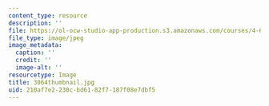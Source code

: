 ```yaml
---
content_type: resource
description: ''
file: https://ol-ocw-studio-app-production.s3.amazonaws.com/courses/4-614-religious-architecture-and-islamic-cultures-fall-2002/210af7e2230cbd6182f7187f08e7dbf5_3064thumbnail.jpg
file_type: image/jpeg
image_metadata:
  caption: ''
  credit: ''
  image-alt: ''
resourcetype: Image
title: 3064thumbnail.jpg
uid: 210af7e2-230c-bd61-82f7-187f08e7dbf5
---
```

